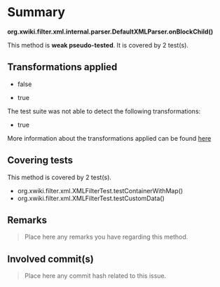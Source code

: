 # Summary
**org.xwiki.filter.xml.internal.parser.DefaultXMLParser.onBlockChild()**

This method is **weak pseudo-tested**.
It is covered by 2 test(s). 


## Transformations applied

- false

- true


The test suite was not able to detect the following transformations:
 * true 


More information about the transformations applied can be found [here](https://github.com/STAMP-project/pitest-descartes)

## Covering tests
This method is covered by 2 test(s).
* org.xwiki.filter.xml.XMLFilterTest.testContainerWithMap()
* org.xwiki.filter.xml.XMLFilterTest.testCustomData()


## Remarks
> Place here any remarks you have regarding this method.

## Involved commit(s)

> Place here any commit hash related to this issue.
